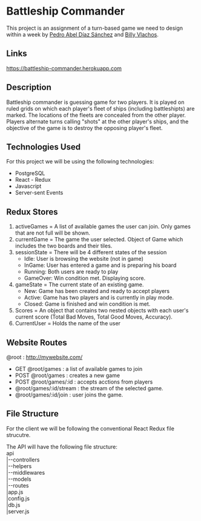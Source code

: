 # Battleship Commander
This project is an assignment of a turn-based game we need to design within a week by [Pedro Abel Díaz Sánchez](https://github.com/coderHook) and [Billy Vlachos](http://github.com/lakylekidd).

## Links
https://battleship-commander.herokuapp.com

## Description
Battleship commander is guessing game for two players. It is played on ruled grids on which each player's fleet of ships (including battleshipts) are marked. The locations of the fleets are concealed from the other player. Players alternate turns calling "shots" at the other player's ships, and the objective of the game is to destroy the opposing player's fleet.

## Technologies Used
For this project we will be using the following technologies:
* PostgreSQL
* React - Redux
* Javascript
* Server-sent Events

## Redux Stores
1. activeGames = A list of available games the user can join. Only games that are not full will be shown.
2. currentGame = The game the user selected. Object of Game which includes the two boards and their tiles.
3. sessionState = There will be 4 different states of the session 
    * Idle: User is browsing the website (not in game)
    * InGame: User has entered a game and is preparing his board
    * Running: Both users are ready to play
    * GameOver: Win condition met. Displaying score.
4. gameState = The current state of an existing game.
    * New: Game has been created and ready to accept players
    * Active: Game has two players and is currently in play mode.
    * Closed: Game is finished and win condition is met.
5. Scores = An object that contains two nested objects with each user's current score (Total Bad Moves, Total Good Moves, Accuracy).
6. CurrentUser = Holds the name of the user

## Website Routes
@root : http://mywebsite.com/
* GET @root/games : a list of available games to join
* POST @root/games : creates a new game
* POST @root/games/:id : accepts acctions from players
* @root/games/:id/stream : the stream of the selected game.
* @root/games/:id/join : user joins the game.

## File Structure
For the client we will be following the conventional React Redux file strucutre.

The API will have the following file structure:  
api  
|--controllers  
|--helpers  
|--middlewares  
|--models  
|--routes  
|app.js  
|config.js  
|db.js  
|server.js  
